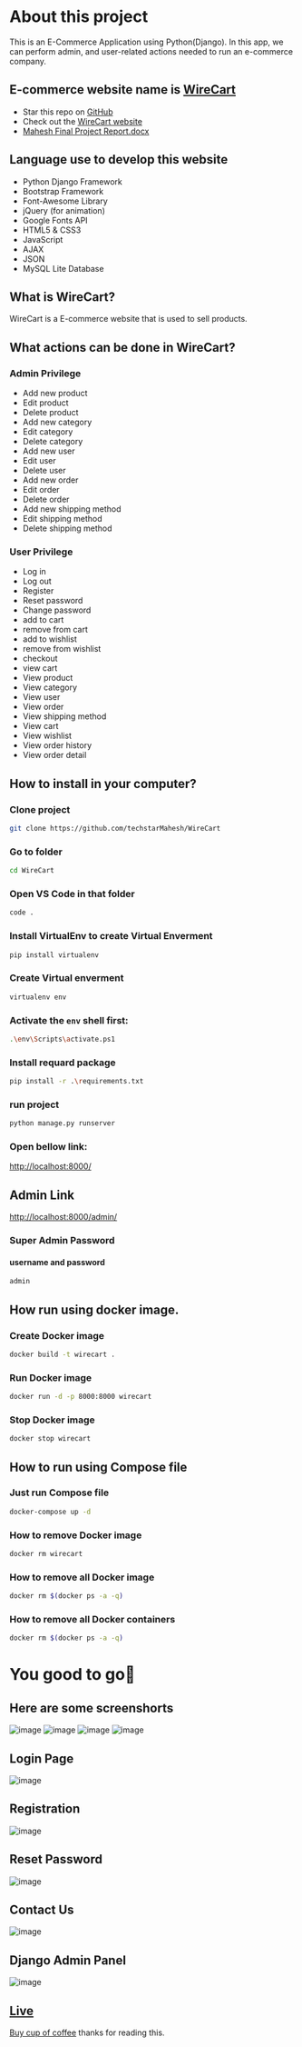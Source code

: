 # About this project
This is an E-Commerce Application using Python(Django). In this app, we can perform admin, and user-related actions needed to run an e-commerce company. 

## E-commerce website name is **[WireCart](https://techstarmahesh.github.io/WireCart/)**
- Star this repo on [GitHub](https://github.com/techstarMahesh/WireCart)
- Check out the [WireCart website](https://techstarmahesh.github.io/WireCart/)
- [Mahesh Final Project Report.docx](https://github.com/techstarMahesh/WireCart/files/13772927/Mahesh.Final.Project.Report.docx)


## Language use to develop this website
- Python Django Framework 
- Bootstrap Framework
- Font-Awesome Library
- jQuery (for animation)
- Google Fonts API
- HTML5 & CSS3
- JavaScript 
- AJAX 
- JSON 
- MySQL Lite Database

## What is WireCart?
WireCart is a E-commerce website that is used to sell products.

## What actions can be done in WireCart?
### Admin Privilege
- Add new product
- Edit product
- Delete product
- Add new category
- Edit category
- Delete category
- Add new user
- Edit user
- Delete user
- Add new order
- Edit order
- Delete order
- Add new shipping method
- Edit shipping method
- Delete shipping method

### User Privilege
- Log in
- Log out
- Register
- Reset password
- Change password
- add to cart
- remove from cart
- add to wishlist
- remove from wishlist
- checkout
- view cart
- View product
- View category
- View user
- View order
- View shipping method
- View cart
- View wishlist
- View order history
- View order detail

## How to install in your computer?

### Clone project

```bash
git clone https://github.com/techstarMahesh/WireCart
```

### Go to folder

```bash
cd WireCart
```
### Open VS Code in that folder

```bash
code .
```

### Install VirtualEnv to create Virtual Enverment

```bash
pip install virtualenv
```

### Create Virtual enverment 

```bash
virtualenv env
```

### Activate the `env` shell first:

```bash
.\env\Scripts\activate.ps1
```

### Install requard package

```bash
pip install -r .\requirements.txt
```

### run project

```bash
python manage.py runserver
```

### Open bellow link:
<a target="_blank" href="http://localhost:8000/">http://localhost:8000/</a>

## Admin Link
<a target="_blank" href="http://localhost:8000/admin/">http://localhost:8000/admin/</a>

### Super Admin Password
#### username and password
```bash
admin
```

## How run using docker image. 

### Create Docker image
```bash
docker build -t wirecart .
```

### Run Docker image
```bash
docker run -d -p 8000:8000 wirecart
```

### Stop Docker image
```bash
docker stop wirecart
```

## How to run using Compose file

### Just run Compose file
```bash
docker-compose up -d
```

### How to remove Docker image
```bash
docker rm wirecart
```

### How to remove all Docker image
```bash
docker rm $(docker ps -a -q)
```

### How to remove all Docker containers
```bash
docker rm $(docker ps -a -q)
```

# You good to go🙂

## Here are some screenshorts
![image](https://user-images.githubusercontent.com/46925955/196788676-68b333c7-c389-4d87-99e8-6415ee78d1ea.png)
![image](https://user-images.githubusercontent.com/46925955/196788728-c9b4397f-de33-4259-91b1-76022a264f9e.png)
![image](https://user-images.githubusercontent.com/46925955/196788797-4b4d6454-ec0a-46b3-9133-ffade021b017.png)
![image](https://user-images.githubusercontent.com/46925955/196788923-301f7f95-f8ca-45c2-89c7-eac95cceccbd.png)

## Login Page
![image](https://user-images.githubusercontent.com/46925955/196789057-010a97bf-3b46-4d82-a3da-e2d8abbe88c3.png)

## Registration
![image](https://user-images.githubusercontent.com/46925955/196789159-060a16fe-91ac-41da-b0bc-c8f7be7aa305.png)

## Reset Password 
![image](https://user-images.githubusercontent.com/46925955/196789282-4b795d1a-8e45-4a0a-863c-e583d699e8a9.png)

## Contact Us
![image](https://user-images.githubusercontent.com/46925955/197399094-3784ca80-75bd-4c25-9d38-d65434be15b5.png)

## Django Admin Panel
![image](https://user-images.githubusercontent.com/46925955/196794634-400fc111-7891-45b4-a706-ac5845d6ccf8.png)


## [Live](http://techstarmahesh.pythonanywhere.com/)

[Buy cup of coffee](https://www.buymeacoffee.com/techstarmahesh/)
thanks for reading this. 